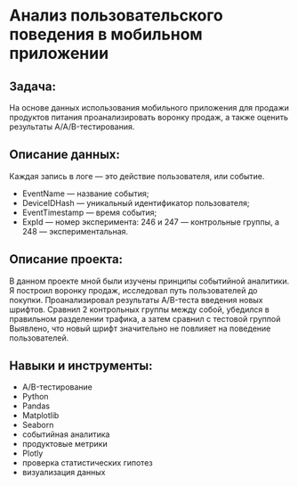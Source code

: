 # Анализ пользовательского поведения в мобильном приложении

## Задача:
На основе данных использования мобильного приложения для продажи продуктов питания проанализировать воронку продаж, а также оценить результаты A/A/B-тестирования.
## Описание данных:
Каждая запись в логе — это действие пользователя, или событие. 
- EventName — название события;
- DeviceIDHash — уникальный идентификатор пользователя;
- EventTimestamp — время события;
- ExpId — номер эксперимента: 246 и 247 — контрольные группы, а 248 — экспериментальная.

## Описание проекта:
В данном проекте мной были изучены принципы событийной аналитики. Я построил
воронку продаж, исследовал путь пользователей до покупки. Проанализировал
результаты A/B-теста введения новых шрифтов. Сравнил 2 контрольных группы между
собой, убедился в правильном разделении трафика, а затем сравнил с тестовой группой
Выявлено, что новый шрифт значительно не повлияет на поведение пользователей.

## Навыки и инструменты:
- A/B-тестирование
- Python
- Pandas
- Matplotlib
- Seaborn
- событийная аналитика
- продуктовые метрики
- Plotly
- проверка статистических гипотез
- визуализация данных
